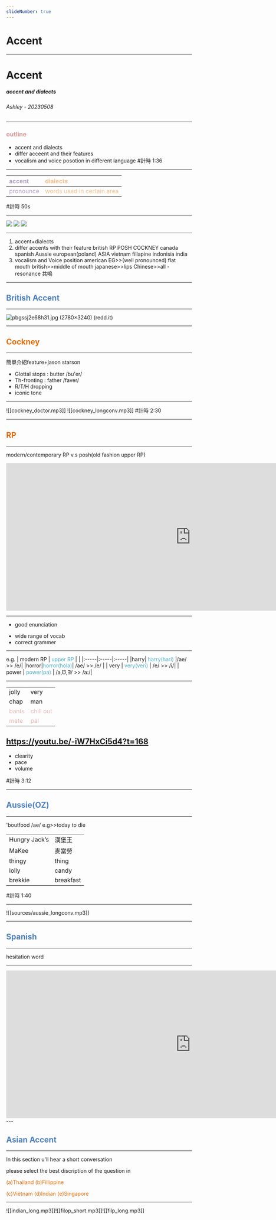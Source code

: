 ```yaml
---
slideNumber: true
---
```


<!-- .slide: data-auto-animate -->
# Accent

---
<!-- .slide: data-auto-animate -->

# Accent
##### accent and dialects 
###### *Ashley - 20230508*

---

### <font color="#d99694">outline</font>
- accent and dialects
- differ acceent and their features
- vocalism and voice posotion in different language
#計時 1:36

---
|<font color="#b2a2c7"> accent</font>     | <font color="#fac08f">dialects </font>    |
|:-----|:-----|
|  <font color="#b2a2c7">pronounce</font>  |  <font color="#fac08f">words used in certain area</font>    |
#計時 50s

---
<split even>

![](https://picsum.photos/id/1005/250/250) 
![](https://picsum.photos/id/1010/250/250) 
![](https://picsum.photos/id/1025/250/250) 
</split>

---
1. accent+dialects
2. differ accents with their feature
	british
		RP
		POSH
		COCKNEY
	canada
	spanish
	Aussie
	european(poland)
	ASIA
		vietnam
		fillapine
		indonisia
		india
3. vocalism and Voice position
	american EG>>(well pronounced) flat mouth
	british>>middle of mouth
	japanese>>lips
	Chinese>>all
	-resonance 共鳴
---
## <font color="#4f81bd">British Accent</font>
---
![pbgssj2e68h31.jpg (2780×3240) (redd.it)](https://i.redd.it/pbgssj2e68h31.jpg)

---
## <font color="#e36c09">Cockney</font>
---
簡單介紹feature+jason starson

- Glottal stops : butter /bu'er/
- Th-fronting : father /faver/
- R/T/H dropping
- iconic tone
---
![[cockney_doctor.mp3]]
![[cockney_longconv.mp3]]
#計時 2:30

---
## <font color="#e36c09">RP</font>
---

modern/contemporary RP v.s posh(old fashion upper RP)



<iframe width="1000" height="400" src="https://www.youtube.com/embed/Nj0Rh__1kDw?start=96" title="YouTube video player" frameborder="0" allow="accelerometer; autoplay; clipboard-write; encrypted-media; gyroscope; picture-in-picture; web-share" allowfullscreen></iframe>

---


- good enunciation
+ wide range of vocab
+ correct grammer

---

e.g.
| modern RP  |  <font color="#4bacc6">upper RP</font>   | |
|:-----|:-----|:-----|
|harry|<font color="#4bacc6"> harry(hari) </font>   |/ae/ >> /e/|
|horror|<font color="#4bacc6">horror(hola)</font>| /ae/ >> /e/ |
|  very    |  <font color="#4bacc6">very(veri)</font>   | /e/ >> /i/|
|   power   |  <font color="#4bacc6">power(pa)</font>    | /a,℧,∃/ >> /a:/|

---

|      |      |
|:-----|:-----|
|   jolly   | very     |
|chap|man|
|<font color="#e5b9b7">bants</font>|<font color="#e5b9b7">chill out</font>|
|<font color="#e5b9b7">mate</font>|<font color="#e5b9b7">pal</font>|

https://youtu.be/-iW7HxCi5d4?t=168
---
- clearity
- pace
- volume

#計時  3:12

---
## <font color="#4f81bd">Aussie(OZ)</font>
---

'boutfood
/ae/ e.g>>today to die

|||
|:---|:---|
|Hungry Jack’s| 漢堡王|
|MaKee|麥當勞|
|thingy|thing|
|lolly|candy|
|brekkie|breakfast|

#計時 1:40

---
![[sources/aussie_longconv.mp3]]

---
## <font color="#4f81bd">Spanish</font>
---
hesitation word 

---
<iframe width="1000" height="400" src="https://www.youtube.com/embed/vXmDYTBL5zA?start=32" title="YouTube video player" frameborder="0" allow="accelerometer; autoplay; clipboard-write; encrypted-media; gyroscope; picture-in-picture; web-share" allowfullscreen></iframe>
---

## <font color="#4f81bd">Asian Accent</font>

---
In this section u'll hear a short conversation

please select the best discription of the question
in 

<font color="#e36c09">(a)Thailand    (b)Fillippine </font>

<font color="#e36c09">(c)Vietnam (d)Indian (e)Singapore</font>

---
![[indian_long.mp3]]![[filop_short.mp3]]![[filp_long.mp3]]